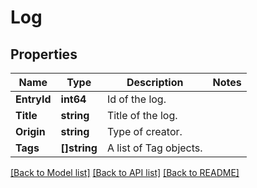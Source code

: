 # Log

## Properties

Name | Type | Description | Notes
------------ | ------------- | ------------- | -------------
**EntryId** | **int64** | Id of the log. | 
**Title** | **string** | Title of the log. | 
**Origin** | **string** | Type of creator. | 
**Tags** | **[]string** | A list of Tag objects. | 

[[Back to Model list]](../README.md#documentation-for-models) [[Back to API list]](../README.md#documentation-for-api-endpoints) [[Back to README]](../README.md)


